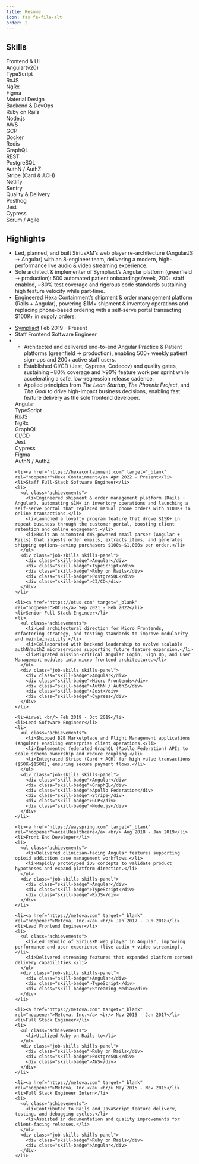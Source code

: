 ```yaml
---
title: Resume
icon: fas fa-file-alt
order: 2
---
```


<link rel="stylesheet" href="/assets/css/timeline-snippet.css">

## Skills
<div class="skills-groups">
  <div class="skills-group">
    <div class="skills-group-title">Frontend & UI</div>
    <div class="skills-panel">
      <div class="skill-badge">Angular(v20)</div>
      <div class="skill-badge">TypeScript</div>
      <div class="skill-badge">RxJS</div>
      <div class="skill-badge">NgRx</div>
      <div class="skill-badge">Figma</div>
      <div class="skill-badge">Material Design</div>
    </div>
  </div>
  <div class="skills-group">
    <div class="skills-group-title">Backend & DevOps</div>
    <div class="skills-panel">
      <div class="skill-badge">Ruby on Rails</div>
      <div class="skill-badge">Node.js</div>  
      <div class="skill-badge">AWS</div>
      <div class="skill-badge">GCP</div>
      <div class="skill-badge">Docker</div>
      <div class="skill-badge">Redis</div>
      <div class="skill-badge">GraphQL</div>
      <div class="skill-badge">REST</div>
      <div class="skill-badge">PostgreSQL</div>
      <div class="skill-badge">AuthN / AuthZ</div>
      <div class="skill-badge">Stripe (Card & ACH)</div>
      <div class="skill-badge">Netlify</div>
      <div class="skill-badge">Sentry</div>
    </div>
  </div>
  <div class="skills-group">
    <div class="skills-group-title">Quality & Delivery</div>
    <div class="skills-panel">
      <div class="skill-badge">Posthog</div>
      <div class="skill-badge">Jest</div>
      <div class="skill-badge">Cypress</div>
      <div class="skill-badge">Scrum / Agile</div>
    </div>
  </div>
</div>

## Highlights
<ul class="achievements">
  <li>Led, planned, and built SiriusXM’s web player re-architecture (AngularJS → Angular) with an 8-engineer team, delivering a modern, high-performance live audio & video streaming experience.</li>
  <li>Sole architect & implementer of Sympliact’s Angular platform (greenfield → production): 500 automated patient onboardings/week, 200+ staff enabled, ~80% test coverage and rigorous code standards sustaining high feature velocity while part‑time.</li>
  <li>Engineered Hexa Containment’s shipment & order management platform (Rails + Angular), powering $1M+ shipment & inventory operations and replacing phone-based ordering with a self‑serve portal transacting $100K+ in supply orders.</li>
</ul>

<div class="timeline body-4 line-4">
  <ul>
    <li><a href="https://sympliact.com" target="_blank" rel="noopener">Sympliact</a> Feb 2019 - Present</li>
    <li>Staff Frontend Software Engineer</li>
    <li>
      <ul class="achievements">
        <li>Architected and delivered end-to-end Angular Practice & Patient platforms (greenfield → production), enabling 500+ weekly patient sign-ups and 200+ active staff users.</li>
        <li>Established CI/CD (Jest, Cypress, Codecov) and quality gates, sustaining ~80% coverage and >90% feature work per sprint while accelerating a safe, low-regression release cadence.</li>
        <li>Applied principles from <em>The Lean Startup</em>, <em>The Phoenix Project</em>, and <em>The Goal</em> to drive high-impact business decisions, enabling fast feature delivery as the sole frontend developer.</li>
      </ul>
      <div class="job-skills skills-panel">
        <div class="skill-badge">Angular</div>
        <div class="skill-badge">TypeScript</div>
        <div class="skill-badge">RxJS</div>
        <div class="skill-badge">NgRx</div>
        <div class="skill-badge">GraphQL</div>
        <div class="skill-badge">CI/CD</div>
        <div class="skill-badge">Jest</div>
        <div class="skill-badge">Cypress</div>
        <div class="skill-badge">Figma</div>
        <div class="skill-badge">AuthN / AuthZ</div>
      </div>
    </li>

    <li><a href="https://hexacontainment.com" target="_blank" rel="noopener">Hexa Containment</a> Apr 2022 - Present</li>
    <li>Staff Full-Stack Software Engineer</li>
    <li>
      <ul class="achievements">
        <li>Engineered shipment & order management platform (Rails + Angular), automating $1M+ in inventory operations and launching a self-serve portal that replaced manual phone orders with $100K+ in online transactions.</li>
        <li>Launched a loyalty program feature that drove $15K+ in repeat business through the customer portal, boosting client retention and online engagement.</li>
        <li>Built an automated AWS-powered email parser (Angular + Rails) that ingests order emails, extracts items, and generates shipping options—saving purchasers $100s–$1,000s per order.</li>
      </ul>
      <div class="job-skills skills-panel">
        <div class="skill-badge">Angular</div>
        <div class="skill-badge">TypeScript</div>
        <div class="skill-badge">Ruby on Rails</div>
        <div class="skill-badge">PostgreSQL</div>
        <div class="skill-badge">CI/CD</div>
      </div>
    </li>

    <li><a href="https://otus.com" target="_blank" rel="noopener">Otus</a> Sep 2021 - Feb 2022</li>
    <li>Senior Full Stack Engineer</li>
    <li>
      <ul class="achievements">
        <li>Led architectural direction for Micro Frontends, refactoring strategy, and testing standards to improve modularity and maintainability.</li>
        <li>Collaborated with backend leadership to evolve scalable authN/authZ microservices supporting future feature expansion.</li>
        <li>Migrated mission-critical Angular Login, Sign Up, and User Management modules into micro frontend architecture.</li>
      </ul>
      <div class="job-skills skills-panel">
        <div class="skill-badge">Angular</div>
        <div class="skill-badge">Micro Frontends</div>
        <div class="skill-badge">AuthN / AuthZ</div>
        <div class="skill-badge">Jest</div>
        <div class="skill-badge">Cypress</div>
      </div>
    </li>

    <li>Airvel <br/> Feb 2019 - Oct 2019</li>
    <li>Lead Software Engineer</li>
    <li>
      <ul class="achievements">
        <li>Shipped B2B Marketplace and Flight Management applications (Angular) enabling enterprise client operations.</li>
        <li>Implemented federated GraphQL (Apollo Federation) APIs to scale schema ownership and reduce coupling.</li>
        <li>Integrated Stripe (Card + ACH) for high-value transactions ($50K–$150K), ensuring secure payment flows.</li>
      </ul>
      <div class="job-skills skills-panel">
        <div class="skill-badge">Angular</div>
        <div class="skill-badge">GraphQL</div>
        <div class="skill-badge">Apollo Federation</div>
        <div class="skill-badge">Stripe</div>
        <div class="skill-badge">GCP</div>
        <div class="skill-badge">Node.js</div>
      </div>
    </li>

    <li><a href="https://wayspring.com" target="_blank" rel="noopener">axialHealthcare</a> <br/> Aug 2018 - Jan 2019</li>
    <li>Front End Developer</li>
    <li>
      <ul class="achievements">
        <li>Delivered clinician-facing Angular features supporting opioid addiction case management workflows.</li>
        <li>Rapidly prototyped iOS concepts to validate product hypotheses and expand platform direction.</li>
      </ul>
      <div class="job-skills skills-panel">
        <div class="skill-badge">Angular</div>
        <div class="skill-badge">TypeScript</div>
        <div class="skill-badge">RxJS</div>
      </div>
    </li>

    <li><a href="https://metova.com" target="_blank" rel="noopener">Metova, Inc.</a> <br/> Jan 2017 - Jun 2018</li>
    <li>Lead Frontend Engineer</li>
    <li>
      <ul class="achievements">
        <li>Led rebuild of SiriusXM web player in Angular, improving performance and user experience (live audio + video streaming).</li>
        <li>Delivered streaming features that expanded platform content delivery capabilities.</li>
      </ul>
      <div class="job-skills skills-panel">
        <div class="skill-badge">Angular</div>
        <div class="skill-badge">TypeScript</div>
        <div class="skill-badge">Streaming Media</div>
      </div>
    </li>

    <li><a href="https://metova.com" target="_blank" rel="noopener">Metova, Inc.</a> <br/> Nov 2015 - Jan 2017</li>
    <li>Full Stack Engineer</li>
    <li>
      <ul class="achievements">
        <li>Utilized Ruby on Rails to</li>
      </ul>
      <div class="job-skills skills-panel">
        <div class="skill-badge">Ruby on Rails</div>
        <div class="skill-badge">PostgreSQL</div>
        <div class="skill-badge">AWS</div>
      </div>
    </li>

    <li><a href="https://metova.com" target="_blank" rel="noopener">Metova, Inc.</a> <br/> May 2015 - Nov 2015</li>
    <li>Full Stack Engineer Intern</li>
    <li>
      <ul class="achievements">
        <li>Contributed to Rails and JavaScript feature delivery, testing, and debugging cycles.</li>
        <li>Assisted in documentation and quality improvements for client-facing releases.</li>
      </ul>
      <div class="job-skills skills-panel">
        <div class="skill-badge">Ruby on Rails</div>
        <div class="skill-badge">Angular</div>
      </div>
    </li>

  </ul>
</div>

